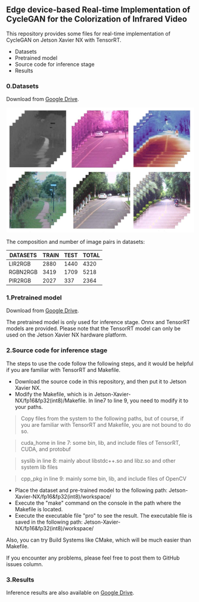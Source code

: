 ## Edge device-based Real-time Implementation of CycleGAN for the Colorization of Infrared Video

This repository provides some files for real-time implementation of CycleGAN on Jetson Xavier NX with TensorRT.

* Datasets
* Pretrained model
* Source code for inference stage
* Results


### 0.Datasets

Download from [Google Drive](https://drive.google.com/file/d/1GN-mLgHciyRknhO1Awllno4dimGJ8K43/view?usp=sharing).

![Datasets-img](images/Datasets.jpg)

The composition and number of image pairs in datasets:

|DATASETS|TRAIN|TEST|TOTAL|
|--------|-----|----|-----|
|LIR2RGB  | 2880 | 1440 | 4320|
|RGBN2RGB | 3419 | 1709 | 5218|
|PIR2RGB  | 2027 | 337  | 2364|



### 1.Pretrained model

Download from [Google Drive](https://drive.google.com/file/d/12aKrFH1kMfHVoLTCFdDxpgDuGhypADwm/view?usp=sharing).

The pretrained model is only used for inference stage. Onnx and TensorRT models are provided. Please note that the TensorRT model can only be used on the Jetson Xavier NX hardware platform.

### 2.Source code for inference stage

The steps to use the code follow the following steps, and it would be helpful if you are familiar with TensorRT and Makefile.

* Download the source code in this repository, and then put it to Jetson Xavier NX.
* Modify the Makefile, which is in Jetson-Xavier-NX/fp16&fp32(int8)/Makefile. In line7 to line 9, you need to modify it to your paths.
>Copy files from the system to the following paths, but of course, if you are familiar with TensorRT and Makefile, you are not bound to do so.

>cuda_home in line 7: some bin, lib, and include files of TensorRT, CUDA, and protobuf

>syslib in line 8: mainly about libstdc++.so and libz.so and other system lib files

>cpp_pkg in line 9: mainly some bin, lib, and include files of OpenCV
* Place the dataset and pre-trained model to the following path: Jetson-Xavier-NX/fp16&fp32(int8)/workspace/
* Execute the "make" command on the console in the path where the Makefile is located.
* Execute the executable file "pro" to see the result. The executable file is saved in the following path: Jetson-Xavier-NX/fp16&fp32(int8)/workspace/

Also, you can try Build Systems like CMake, which will be much easier than Makefile.

If you encounter any problems, please feel free to post them to GitHub issues column.

### 3.Results

Inference results are also available on [Google Drive](https://drive.google.com/file/d/1-18u5aw2AD4kjFe6Qt-2I1CtIsM_orTV/view?usp=sharing).

